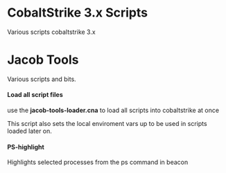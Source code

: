 # CobaltStrike 3.x Scripts

Various scripts cobaltstrike 3.x


# Jacob Tools

Various scripts and bits.

#### Load all script files
use the **jacob-tools-loader.cna** to load all scripts into cobaltstrike at once

This script also sets the local enviroment vars up to be used in scripts loaded later on.


#### PS-highlight
Highlights selected processes from the ps command in beacon


